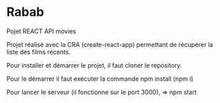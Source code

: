 # Rabab
Pojet REACT API movies

Projet réalisé avec la CRA (create-react-app) permettant de récupérer la liste des films récents.

Pour installer et démarrer le projet, il faut cloner le repository.

Pour le démarrer il faut exécuter la commande npm install (npm i)

Pour lancer le serveur (il fonctionne sur le port 3000), => npm start
